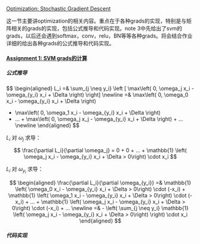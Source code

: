 [Optimization: Stochastic Gradient Descent](http://cs231n.github.io/optimization-1/)

这一节主要讲optimization的相关内容。重点在于各种grads的实现，特别是与矩阵相关的grads的实现，包括公式推导和代码实现。note 3中先给出了svm的grads，以后还会遇到softmax，conv，relu，BN等等各种grads。将会结合作业详细的给出各种grads的公式推导和代码实现。

#### [Assignment 1: SVM grads的计算](https://github.com/FortiLeiZhang/cs231n/blob/master/code/cs231n/assignment1/svm.ipynb)

##### 公式推导

$$
\begin{aligned}
L_i =& \sum_{j \neq y_i} \left [ \max\left( 0, \omega_j x_i - \omega_{y_i} x_i + \Delta \right)  \right] \newline
=& \max\left( 0, \omega_0 x_i - \omega_{y_i} x_i + \Delta \right)
   + \max\left( 0, \omega_1 x_i - \omega_{y_i} x_i + \Delta \right)
   + ... + \max\left( 0, \omega_j x_j - \omega_{y_i} x_i + \Delta \right) + ... \newline
\end{aligned}
$$

$L_i$ 对 $\omega_j$ 求导：

$$
\frac{\partial L_i}{\partial \omega_j} = 0 + 0 + ... +
 \mathbb{1} \left( \omega_j x_i - \omega_{y_i} x_i + \Delta > 0\right) \cdot x_i
$$

$L_i$ 对 $\omega_{y_i}$ 求导：

$$
\begin{aligned}
\frac{\partial L_i}{\partial \omega_{y_i}} =&
\mathbb{1} \left( \omega_0 x_i - \omega_{y_i} x_i + \Delta > 0\right) \cdot (-x_i) +
 \mathbb{1} \left( \omega_1 x_i - \omega_{y_i} x_i + \Delta > 0\right) \cdot (-x_i) + ... + \mathbb{1} \left( \omega_j x_i - \omega_{y_i} x_i + \Delta > 0\right) \cdot (-x_i) + ... \newline
 =& - \left(  \sum_{j \neq y_i}  \mathbb{1} \left( \omega_j x_i - \omega_{y_i} x_i + \Delta > 0\right) \right) \cdot x_i
 \end{aligned}
$$

##### 代码实现
